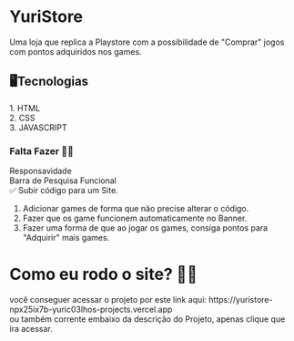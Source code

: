 # YuriStore
Uma loja que replica a Playstore com a possibilidade de "Comprar" jogos com pontos adquiridos nos games.

<h2>🖥️Tecnologias</h1>
1. HTML 
<br>
2. CSS
<br>
3. JAVASCRIPT

<h3>Falta Fazer 👷‍♂️</h3>
Responsavidade
<br>
Barra de Pesquisa Funcional
<br>
✅ Subir código para um Site.  
<br>
  <ol>
    <li>Adicionar games de forma que não precise alterar o código.</li>
    <li>Fazer que os game funcionem automaticamente no Banner.</li>
    <li>Fazer uma forma de que ao jogar os games, consiga pontos para "Adquirir" mais games.</li>
  </ol>
 
  
<h1>Como eu rodo o site? 🤔🤔</h3>
você conseguer acessar o projeto por este link aqui: https://yuristore-npx25ix7b-yuric03lhos-projects.vercel.app <br>
ou também corrente embaixo da descrição do Projeto, apenas clique que ira acessar. 
